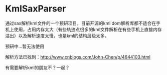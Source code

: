 # KmlSaxParser
通过sax解析kml文件的一个预研项目，目前开源的kml dom解析库都不适合在手机上使用，占用内存太大（有些轨迹点很多的kml文件解析在有些手机上直接内存溢出）以及解析速度太慢，也是kml的结构层级太多。

预研中...暂无法使用

解析方法已找到：http://www.cnblogs.com/John-Chen/p/4644103.html

有需要解析kml的朋友不？一起？
